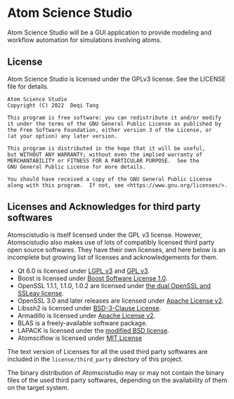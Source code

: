# Atom Science Studio
Atom Science Studio will be a GUI application to provide modeling and workflow automation for simulations involving atoms.

## License
Atom Science Studio is licensed under the GPLv3 license. See the LICENSE file for details.
```
Atom Science Studio
Copyright (C) 2022  Deqi Tang

This program is free software: you can redistribute it and/or modify
it under the terms of the GNU General Public License as published by
the Free Software Foundation, either version 3 of the License, or
(at your option) any later version.

This program is distributed in the hope that it will be useful,
but WITHOUT ANY WARRANTY; without even the implied warranty of
MERCHANTABILITY or FITNESS FOR A PARTICULAR PURPOSE.  See the
GNU General Public License for more details.

You should have received a copy of the GNU General Public License
along with this program.  If not, see <https://www.gnu.org/licenses/>.
```

## Licenses and Acknowledges for third party softwares
Atomscistudio is itself licensed under the GPL v3 license. However, Atomscistudio
also makes use of lots of compatibly licensed third party open source softwares. 
They have their own licenses, and here below is an incomplete but growing list 
of licenses and acknowledgements for them.


* Qt 6.0 is licensed under [LGPL v3](https://www.gnu.org/licenses/lgpl-3.0.txt) and [GPL v3](https://www.gnu.org/licenses/gpl-3.0.txt).
* Boost is licensed under [Boost Software License 1.0](https://www.boost.org/LICENSE_1_0.txt).
* OpenSSL 1.1.1, 1.1.0, 1.0.2 are licensed under [the dual OpenSSL and SSLeay license](https://www.openssl.org/source/license-openssl-ssleay.txt).
* OpenSSL 3.0 and later releases are licensed under [Apache License v2](https://www.openssl.org/source/apache-license-2.0.txt).
* Libssh2 is licensed under [BSD-3-Clause License](https://opensource.org/licenses/BSD-3-Clause).
* Armadillo is licensed under [Apache License v2](https://www.apache.org/licenses/LICENSE-2.0.txt).
* BLAS is a freely-available software package.
* LAPACK is licensed under the [modified BSD license](http://www.netlib.org/lapack/LICENSE.txt).
* Atomsciflow is licensed under [MIT License](https://opensource.org/licenses/MIT)

The text version of Licenses for all the used third party softwares
are included in the `license/third_party` directory of this project.

The binary distribution of Atomscistudio may or may not contain 
the binary files of the used third party softwares, depending
on the availability of them on the target system.


